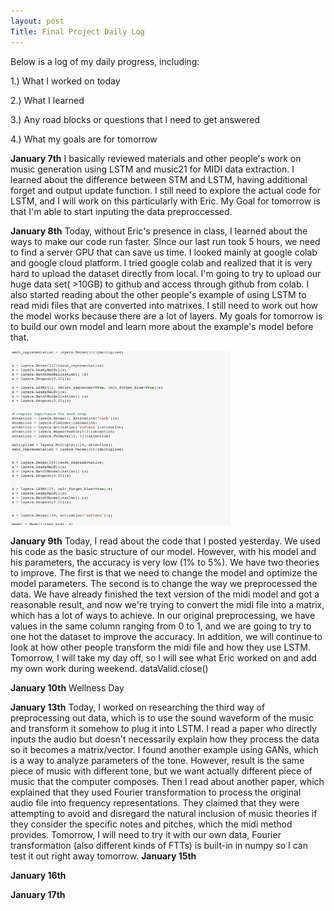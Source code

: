 ```yaml
---
layout: post
Title: Final Project Daily Log
---
```


Below is a log of my daily progress, including:

1.) What I worked on today

2.) What I learned

3.) Any road blocks or questions that I need to get answered

4.) What my goals are for tomorrow

**January 7th**
I basically reviewed materials and other people's work on music generation using LSTM and music21 for MIDI data extraction. I learned about the difference between STM and LSTM, having additional forget and output update function. I still need to explore the actual code for LSTM, and I will work on this particularly with Eric. My Goal for tomorrow is that I'm able to start inputing the data preproccessed.

**January 8th**
Today, without Eric's presence in class, I learned about the ways to make our code run faster. SInce our last run took 5 hours, we need to find a server GPU that can save us time. I looked mainly at google colab and google cloud platform. I tried google colab and realized that it is very hard to upload the dataset directly from local. I'm going to try to upload our huge data set( >10GB) to github and access through github from colab. I also started reading about the other people's example of using LSTM to read midi files that are converted into matrixes. I still need to work out how the model works because there are a lot of layers. My goals for tomorrow is to build our own model and learn more about the example's model before that.

<img src="/images/code.png" width="350"/> 

**January 9th**
Today, I read about the code that I posted yesterday. We used his code as the basic structure of our model. However, with his model and his parameters, the accuracy is very low (1% to 5%). We have two theories to improve. The first is that we need to change the model and optimize the model parameters. The second is to change the way we preprocessed the data.  We have already finished the text version of the midi model and got a reasonable result, and now we're trying to convert the midi file into a matrix, which has a lot of ways to achieve. In our original preprocessing, we have values in the same column ranging from 0 to 1, and we are going to try to one hot the dataset to improve the accuracy. In addition, we will continue to look at how other people transform the midi file and how they use LSTM. Tomorrow, I will take my day off, so I will see what Eric worked on and add my own work during weekend.
dataValid.close() 

**January 10th**
Wellness Day

**January 13th**
Today, I worked on researching the third way of preprocessing out data, which is to use the sound waveform of the music and transform it somehow to plug it into LSTM. I read a paper who directly inputs the audio but doesn't necessarily explain how they process the data so it becomes a matrix/vector. I found another example using GANs, which is a way to analyze parameters of the tone. However, result is the same piece of music with different tone, but we want actually different piece of music that the computer composes. Then I read about another paper, which explained that they used Fourier transformation to process the original audio file into frequency representations.  They claimed that they were attempting to avoid and disregard the natural inclusion of music theories if they consider the specific notes and pitches, which the midi method provides. Tomorrow, I will need to try it with our own data, Fourier transformation (also different kinds of FTTs) is built-in in numpy so I can test it out right away tomorrow. 
**January 15th**

**January 16th**

**January 17th**